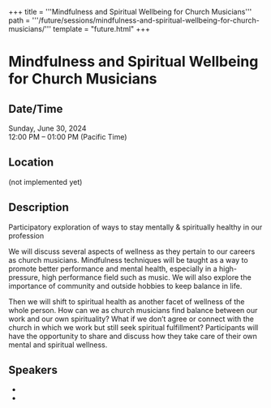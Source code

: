 +++
title = '''Mindfulness and Spiritual Wellbeing for Church Musicians'''
path = '''/future/sessions/mindfulness-and-spiritual-wellbeing-for-church-musicians/'''
template = "future.html"
+++

<h1>Mindfulness and Spiritual Wellbeing for Church Musicians</h1>
<h2>Date/Time</h2>
<p>Sunday, June 30, 2024<br>
12:00 PM – 01:00 PM (Pacific Time)</p>
<h2>Location</h2>
(not implemented yet)
<h2>Description</h2>
Participatory exploration of ways to stay mentally & spiritually healthy in our profession

We will discuss several aspects of wellness as they pertain to our careers as church musicians. Mindfulness techniques will be taught as a way to promote better performance and mental health, especially in a high-pressure, high performance field such as music. We will also explore the importance of community and outside hobbies to keep balance in life. 

Then we will shift to spiritual health as another facet of wellness of the whole person. How can we as church musicians find balance between our work and our own spirituality? What if we don’t agree or connect with the church in which we work but still seek spiritual fulfillment? Participants will have the opportunity to share and discuss how they take care of their own mental and spiritual wellness.
<h2>Speakers</h2>
<ul><li><bound method Speaker.link of Speaker(data=SpeakerData(presenter_at=[], speaker_biography='Laura Bottei is a member of the AGOYO Committee and a recent graduate of the Jacobs School of Music, where she earned a Master of Music degree in organ studying with Chris Young. Since graduating in May 2023, she is currently spending a year as the music resident at Westminster Presbyterian Church in Dayton, Ohio. A native of Green Bay, Wisconsin, Laura began studying piano at the age of 5 and went on to earn bachelor’s degrees in music and psychology from Loyola University Chicago in 2021, where she studied with Steven Betancourt. She has previously held positions at First United Methodist Church in Columbus, Indiana, and Fourth Presbyterian Church and Madonna della Strada Chapel in Chicago. Outside of organ and church music, Laura has professional interests in psychology and mental health, and is an amateur competitive powerlifter, vegan cook, and dog lover in her free time.', speaker_display_name='Laura Bottei', speaker_first_name='Laura', speaker_last_name='Bottei', speaker_stub='21581E4D-C0BE-4A32-B701-255B0193601E', speaker_title='', updated_date=datetime.date(2023, 9, 19)), updated=False, deleted=False)></li><li><bound method Speaker.link of Speaker(data=SpeakerData(presenter_at=[], speaker_biography='Jason Steiner serves as the Organist at Covenant Church in Houston, Texas. Concurrently, he is a first-year candidate for the M.M. in Sacred Music degree at the University of Houston, where he studies organ with Daryl Robinson, conducting with Alex Koppel, and holds a graduate assistantship in the Musicology department. \r\n \r\nJason holds a B.A. in Music from Westminster Choir College, where he studied primarily with Jim Goldsworthy, Jay Carter, and Alan Morrison. He completed part of his coursework at Princeton University, studying queer theory, Asian religions, and the intersection of those fields. He has previously served churches throughout his home state of New Jersey, as well as Westminster Presbyterian Church in Dayton, Ohio, where he apprenticed under the Reverend John W. Neely as the church’s inaugural Music Resident in Church Vocation. Since 2022, he has served on the American Guild of Organists’ advisory committee for young organists.\r\n\r\nIn his free time, Jason is an avid amateur bird photographer. He is delighted that his two favorite birds, the Roseate Spoonbill and American Coot, are also year-round residents of Houston.', speaker_display_name='Jason Steiner', speaker_first_name='Jason', speaker_last_name='Steiner', speaker_stub='8F433C8F-BE28-4D3A-AAD0-CCE803D9B7D1', speaker_title='', updated_date=datetime.date(2023, 9, 19)), updated=False, deleted=False)></li>

